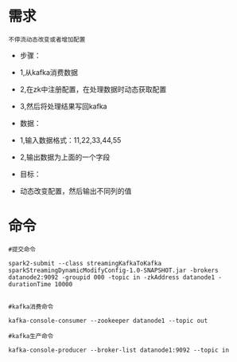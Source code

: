 # 需求
    
    不停流动态改变或者增加配置
    
    
  * 步骤：
  * 1,从kafka消费数据
  * 2,在zk中注册配置，在处理数据时动态获取配置
  * 3,然后将处理结果写回kafka

  * 数据：
  * 1,输入数据格式：11,22,33,44,55
  * 2,输出数据为上面的一个字段

  * 目标：
  * 动态改变配置，然后输出不同列的值


# 命令

    #提交命令

    spark2-submit --class streamingKafkaToKafka sparkStreamingDynamicModifyConfig-1.0-SNAPSHOT.jar -brokers datanode2:9092 -groupid 000 -topic in -zkAddress datanode1 -durationTime 10000
    

    #kafka消费命令
    
    kafka-console-consumer --zookeeper datanode1 --topic out
    
    #kafka生产命令
    
    kafka-console-producer --broker-list datanode1:9092 --topic in